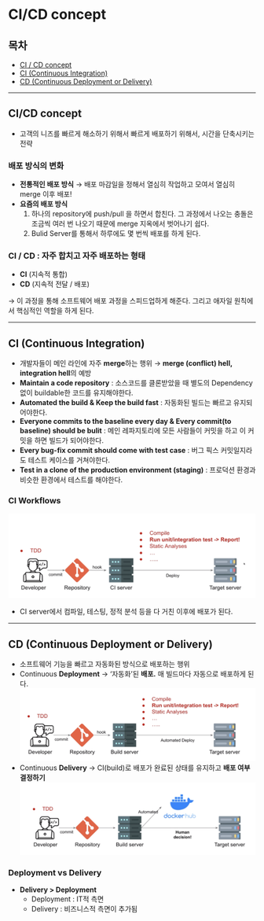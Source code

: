 # CI/CD concept

## 목차

- [CI / CD concept](#cicd-concept)
- [CI (Continuous Integration)](#ci-continuous-integration)
- [CD (Continuous Deployment or Delivery)](#cd-continuous-deployment-or-delivery)

---

## CI/CD concept

- 고객의 니즈를 빠르게 해소하기 위해서 빠르게 배포하기 위해서, 시간을 단축시키는 전략

### 배포 방식의 변화

- **전통적인 배포 방식**
  → 배포 마감일을 정해서 열심히 작업하고 모여서 열심히 merge 이후 배포!
- **요즘의 배포 방식**
  1. 하나의 repository에 push/pull 을 하면서 합친다. 그 과정에서 나오는 충돌은 조금씩 여러 번 나오기 때문에 merge 지옥에서 벗어나기 쉽다.
  2. Bulid Server를 통해서 하루에도 몇 번씩 배포를 하게 된다.

### CI / CD : 자주 합치고 자주 배포하는 형태

- **CI** (지속적 통합)
- **CD** (지속적 전달 / 배포)

→ 이 과정을 통해 소프트웨어 배포 과정을 스피드업하게 해준다. 그리고 애자일 원칙에서 핵심적인 역할을 하게 된다.

---

## CI (Continuous Integration)

- 개발자들이 메인 라인에 자주 **merge**하는 행위
  → **merge (conflict) hell, integration hell**의 예방
- **Maintain a code repository**
  : 소스코드를 클론받았을 때 별도의 Dependency없이 buildable한 코드를 유지해야한다.
- **Automated the build & Keep the build fast**
  : 자동화된 빌드는 빠르고 유지되어야한다.
- **Everyone commits to the baseline every day & Every commit(to baseline) should be bulit**
  : 메인 레파지토리에 모든 사람들이 커밋을 하고 이 커밋을 하면 빌드가 되어야한다.
- **Every bug-fix commit should come with test case**
  : 버그 픽스 커밋일지라도 테스트 케이스를 거쳐야한다.
- **Test in a clone of the production environment (staging)**
  : 프로덕션 환경과 비슷한 환경에서 테스트를 해야한다.

### CI Workflows

![CI-flow.png](./CICD-concept/CI-flow.png)

- CI server에서 컴파일, 테스팅, 정적 분석 등을 다 거친 이후에 배포가 된다.

---

## CD (Continuous Deployment or Delivery)

- 소프트웨어 기능을 빠르고 자동화된 방식으로 배포하는 행위
- Continuous **Deployment**
  → ‘자동화’된 **배포.** 매 빌드마다 자동으로 배포하게 된다.
  ![CD-deployment.png](./CICD-concept/CD-deployment.png)
- Continuous **Delivery**
  → CI(build)로 배포가 완료된 상태를 유지하고 **배포 여부 결정하기**
  ![CD-delivery.png](./CICD-concept/CD-delivery.png)

### Deployment vs Delivery

- **Delivery > Deployment**
  - Deployment : IT적 측면
  - Delivery : 비즈니스적 측면이 추가됨
